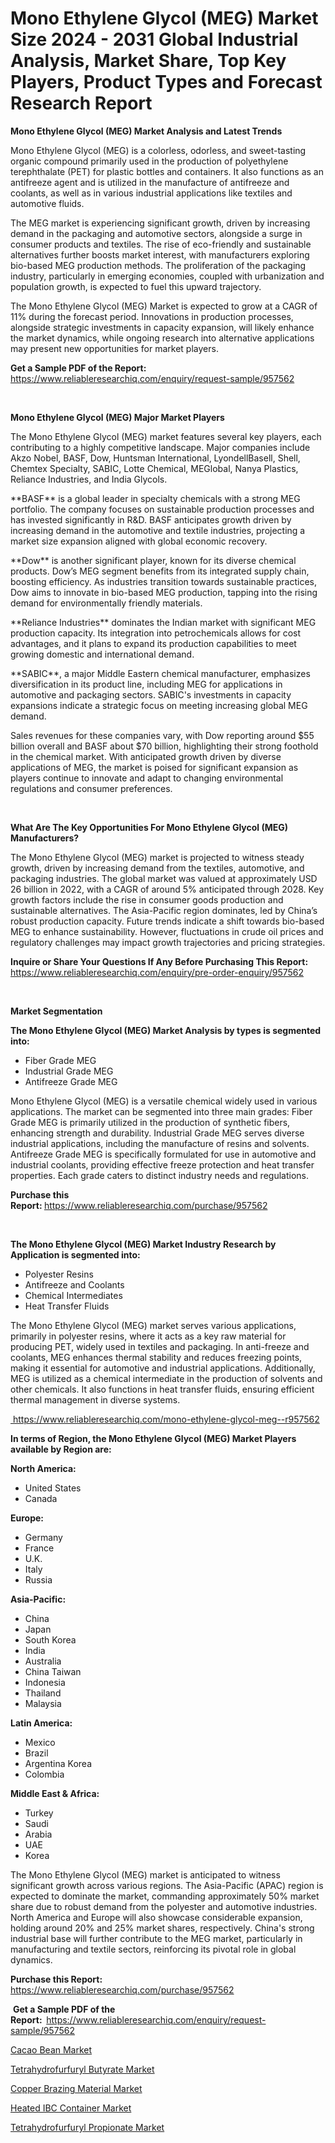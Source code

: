 <p><h1>Mono Ethylene Glycol (MEG) Market Size 2024 - 2031 Global Industrial Analysis, Market Share, Top Key Players, Product Types and Forecast Research Report</h1></p><p><strong>Mono Ethylene Glycol (MEG) Market Analysis and Latest Trends</strong></p>
<p><p>Mono Ethylene Glycol (MEG) is a colorless, odorless, and sweet-tasting organic compound primarily used in the production of polyethylene terephthalate (PET) for plastic bottles and containers. It also functions as an antifreeze agent and is utilized in the manufacture of antifreeze and coolants, as well as in various industrial applications like textiles and automotive fluids.</p><p>The MEG market is experiencing significant growth, driven by increasing demand in the packaging and automotive sectors, alongside a surge in consumer products and textiles. The rise of eco-friendly and sustainable alternatives further boosts market interest, with manufacturers exploring bio-based MEG production methods. The proliferation of the packaging industry, particularly in emerging economies, coupled with urbanization and population growth, is expected to fuel this upward trajectory.</p><p>The Mono Ethylene Glycol (MEG) Market is expected to grow at a CAGR of 11% during the forecast period. Innovations in production processes, alongside strategic investments in capacity expansion, will likely enhance the market dynamics, while ongoing research into alternative applications may present new opportunities for market players.</p></p>
<p><strong>Get a Sample PDF of the Report:&nbsp;</strong> <a href="https://www.reliableresearchiq.com/enquiry/request-sample/957562?utm_campaign=1847&utm_medium=2&utm_source=Github&utm_content=ia&utm_term=03122024&utm_id=mono-ethylene-glycol-meg">https://www.reliableresearchiq.com/enquiry/request-sample/957562</a></p>
<p>&nbsp;</p>
<p><strong>Mono Ethylene Glycol (MEG) Major Market Players</strong></p>
<p><p>The Mono Ethylene Glycol (MEG) market features several key players, each contributing to a highly competitive landscape. Major companies include Akzo Nobel, BASF, Dow, Huntsman International, LyondellBasell, Shell, Chemtex Specialty, SABIC, Lotte Chemical, MEGlobal, Nanya Plastics, Reliance Industries, and India Glycols.</p><p>**BASF** is a global leader in specialty chemicals with a strong MEG portfolio. The company focuses on sustainable production processes and has invested significantly in R&D. BASF anticipates growth driven by increasing demand in the automotive and textile industries, projecting a market size expansion aligned with global economic recovery.</p><p>**Dow** is another significant player, known for its diverse chemical products. Dow’s MEG segment benefits from its integrated supply chain, boosting efficiency. As industries transition towards sustainable practices, Dow aims to innovate in bio-based MEG production, tapping into the rising demand for environmentally friendly materials.</p><p>**Reliance Industries** dominates the Indian market with significant MEG production capacity. Its integration into petrochemicals allows for cost advantages, and it plans to expand its production capabilities to meet growing domestic and international demand. </p><p>**SABIC**, a major Middle Eastern chemical manufacturer, emphasizes diversification in its product line, including MEG for applications in automotive and packaging sectors. SABIC's investments in capacity expansions indicate a strategic focus on meeting increasing global MEG demand.</p><p>Sales revenues for these companies vary, with Dow reporting around $55 billion overall and BASF about $70 billion, highlighting their strong foothold in the chemical market. With anticipated growth driven by diverse applications of MEG, the market is poised for significant expansion as players continue to innovate and adapt to changing environmental regulations and consumer preferences.</p></p>
<p>&nbsp;</p>
<p><strong>What Are The Key Opportunities For Mono Ethylene Glycol (MEG) Manufacturers?</strong></p>
<p><p>The Mono Ethylene Glycol (MEG) market is projected to witness steady growth, driven by increasing demand from the textiles, automotive, and packaging industries. The global market was valued at approximately USD 26 billion in 2022, with a CAGR of around 5% anticipated through 2028. Key growth factors include the rise in consumer goods production and sustainable alternatives. The Asia-Pacific region dominates, led by China’s robust production capacity. Future trends indicate a shift towards bio-based MEG to enhance sustainability. However, fluctuations in crude oil prices and regulatory challenges may impact growth trajectories and pricing strategies.</p></p>
<p><strong>Inquire or Share Your Questions If Any Before Purchasing This Report:</strong> <a href="https://www.reliableresearchiq.com/enquiry/pre-order-enquiry/957562?utm_campaign=1847&utm_medium=2&utm_source=Github&utm_content=ia&utm_term=03122024&utm_id=mono-ethylene-glycol-meg">https://www.reliableresearchiq.com/enquiry/pre-order-enquiry/957562</a></p>
<p>&nbsp;</p>
<p><strong>Market Segmentation</strong></p>
<p><strong>The Mono Ethylene Glycol (MEG) Market Analysis by types is segmented into:</strong></p>
<p><ul><li>Fiber Grade MEG</li><li>Industrial Grade MEG</li><li>Antifreeze Grade MEG</li></ul></p>
<p><p>Mono Ethylene Glycol (MEG) is a versatile chemical widely used in various applications. The market can be segmented into three main grades: Fiber Grade MEG is primarily utilized in the production of synthetic fibers, enhancing strength and durability. Industrial Grade MEG serves diverse industrial applications, including the manufacture of resins and solvents. Antifreeze Grade MEG is specifically formulated for use in automotive and industrial coolants, providing effective freeze protection and heat transfer properties. Each grade caters to distinct industry needs and regulations.</p></p>
<p><strong>Purchase this Report:&nbsp;</strong><a href="https://www.reliableresearchiq.com/purchase/957562?utm_campaign=1847&utm_medium=2&utm_source=Github&utm_content=ia&utm_term=03122024&utm_id=mono-ethylene-glycol-meg">https://www.reliableresearchiq.com/purchase/957562</a></p>
<p>&nbsp;</p>
<p><strong>The Mono Ethylene Glycol (MEG) Market Industry Research by Application is segmented into:</strong></p>
<p><ul><li>Polyester Resins</li><li>Antifreeze and Coolants</li><li>Chemical Intermediates</li><li>Heat Transfer Fluids</li></ul></p>
<p><p>The Mono Ethylene Glycol (MEG) market serves various applications, primarily in polyester resins, where it acts as a key raw material for producing PET, widely used in textiles and packaging. In anti-freeze and coolants, MEG enhances thermal stability and reduces freezing points, making it essential for automotive and industrial applications. Additionally, MEG is utilized as a chemical intermediate in the production of solvents and other chemicals. It also functions in heat transfer fluids, ensuring efficient thermal management in diverse systems.</p></p>
<p><a href="https://www.reliableresearchiq.com/mono-ethylene-glycol-meg--r957562?utm_campaign=1847&utm_medium=2&utm_source=Github&utm_content=ia&utm_term=03122024&utm_id=mono-ethylene-glycol-meg">&nbsp;https://www.reliableresearchiq.com/mono-ethylene-glycol-meg--r957562</a></p>
<p><strong>In terms of Region, the Mono Ethylene Glycol (MEG) Market Players available by Region are:</strong></p>
<p>
    <p> <strong> North America: </strong>
        <ul>
            <li>United States</li>
            <li>Canada</li>
        </ul>
        </p> 
    <p> <strong> Europe: </strong>
        <ul>
            <li>Germany</li>
            <li>France</li>
            <li>U.K.</li>
            <li>Italy</li>
            <li>Russia</li>
        </ul>
        </p> 
    <p> <strong> Asia-Pacific: </strong>
        <ul>
            <li>China</li>
            <li>Japan</li>
            <li>South Korea</li>
            <li>India</li>
            <li>Australia</li>
            <li>China Taiwan</li>
            <li>Indonesia</li>
            <li>Thailand</li>
            <li>Malaysia</li>
        </ul>
        </p> 
    <p> <strong> Latin America: </strong>
        <ul>
            <li>Mexico</li>
            <li>Brazil</li>
            <li>Argentina Korea</li>
            <li>Colombia</li>
        </ul>
        </p> 
    <p> <strong> Middle East & Africa: </strong>
        <ul>
            <li>Turkey</li>
            <li>Saudi</li>
            <li>Arabia</li>
            <li>UAE</li>
            <li>Korea</li>
        </ul>
    </p>
    </p>
<p><p>The Mono Ethylene Glycol (MEG) market is anticipated to witness significant growth across various regions. The Asia-Pacific (APAC) region is expected to dominate the market, commanding approximately 50% market share due to robust demand from the polyester and automotive industries. North America and Europe will also showcase considerable expansion, holding around 20% and 25% market shares, respectively. China's strong industrial base will further contribute to the MEG market, particularly in manufacturing and textile sectors, reinforcing its pivotal role in global dynamics.</p></p>
<p><strong>Purchase this Report: </strong><a href="https://www.reliableresearchiq.com/purchase/957562?utm_campaign=1847&utm_medium=2&utm_source=Github&utm_content=ia&utm_term=03122024&utm_id=mono-ethylene-glycol-meg">https://www.reliableresearchiq.com/purchase/957562</a></p>
<p>&nbsp;<strong>Get a Sample PDF of the Report:&nbsp;&nbsp;</strong><a href="https://www.reliableresearchiq.com/enquiry/request-sample/957562?utm_campaign=1847&utm_medium=2&utm_source=Github&utm_content=ia&utm_term=03122024&utm_id=mono-ethylene-glycol-meg">https://www.reliableresearchiq.com/enquiry/request-sample/957562</a></p>
<p><strong></strong></p>
<p><p><a href="https://www.linkedin.com/pulse/cacao-bean-market-global-regional-analysis-2024-2031-karmark-dlxhf?utm_campaign=1847&utm_medium=2&utm_source=Github&utm_content=ia&utm_term=03122024&utm_id=mono-ethylene-glycol-meg">Cacao Bean Market</a></p><p><a href="https://issuu.com/reportprime-2/docs/tetrahydrofurfuryl-butyrate-market-size-2030.pptx?utm_campaign=1847&utm_medium=2&utm_source=Github&utm_content=ia&utm_term=03122024&utm_id=mono-ethylene-glycol-meg">Tetrahydrofurfuryl Butyrate Market</a></p><p><a href="https://www.linkedin.com/pulse/understanding-global-copper-brazing-material-marketsgrowth-yf2ff?utm_campaign=1847&utm_medium=2&utm_source=Github&utm_content=ia&utm_term=03122024&utm_id=mono-ethylene-glycol-meg">Copper Brazing Material Market</a></p><p><a href="https://www.linkedin.com/pulse/digital-transformation-heated-ibc-container-industry-market-siy4f?utm_campaign=1847&utm_medium=2&utm_source=Github&utm_content=ia&utm_term=03122024&utm_id=mono-ethylene-glycol-meg">Heated IBC Container Market</a></p><p><a href="https://issuu.com/reportprime-2/docs/tetrahydrofurfuryl-propionate-market-size-2030.ppt?utm_campaign=1847&utm_medium=2&utm_source=Github&utm_content=ia&utm_term=03122024&utm_id=mono-ethylene-glycol-meg">Tetrahydrofurfuryl Propionate Market</a></p></p>